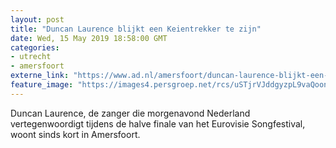 ```yaml
---
layout: post
title: "Duncan Laurence blijkt een Keientrekker te zijn"
date: Wed, 15 May 2019 18:58:00 GMT
categories: 
- utrecht 
- amersfoort 
externe_link: "https://www.ad.nl/amersfoort/duncan-laurence-blijkt-een-keientrekker-te-zijn~a25d6737/"
feature_image: "https://images4.persgroep.net/rcs/uSTjrVJddgyzpL9vaQoonK2dOsk/diocontent/148367015/_fitwidth/400/?appId=21791a8992982cd8da851550a453bd7f&quality=0.7"
---
```


Duncan Laurence, de zanger die morgenavond Nederland vertegenwoordigt tijdens de halve finale van het Eurovisie Songfestival, woont sinds kort in Amersfoort.

